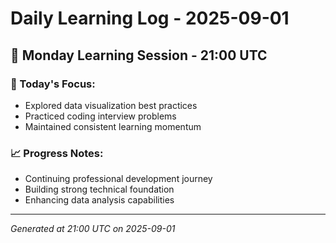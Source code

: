 # Daily Learning Log - 2025-09-01

## 📅 Monday Learning Session - 21:00 UTC

### 🎯 Today's Focus:
- Explored data visualization best practices
- Practiced coding interview problems
- Maintained consistent learning momentum

### 📈 Progress Notes:
- Continuing professional development journey
- Building strong technical foundation
- Enhancing data analysis capabilities

---
*Generated at 21:00 UTC on 2025-09-01*
